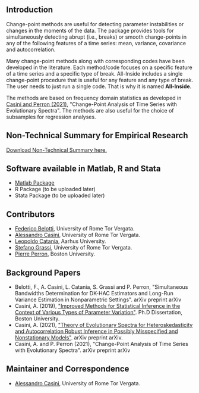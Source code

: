 <head>
     <link rel="shortcut icon" type="image/x-icon" href="favicon.ico">
  </head>

## Introduction

Change-point methods are useful for detecting parameter instabilities or changes in the moments of the data. The package provides tools for simultaneously detecting abrupt (i.e., breaks) or smooth change-points in any of the following features of a time series: mean, variance, covariance and autocorrelation. 

Many change-point methods along with corresponding codes have been developed in the literature. Each method/code focuses on a specific feature of a time series and a specific type of break. All-Inside includes a single change-point procedure that is useful for any feature and any type of break. The user needs to just run a single code. That is why it is named **All-Inside**.

The methods are based on frequency domain statistics as developed in [Casini and Perron (2021)](https://alessandro-casini.com/wp-content/uploads/2021/03/CASINI_PERRON_Change-Point_Spectrum_SLS.pdf), "Change-Point Analysis of Time Series with Evolutionary Spectra". The methods are also useful for the choice of subsamples for regression analyses.

## Non-Technical Summary for Empirical Research
[Download Non-Technical Summary here.](https://github.com/alessandro-casini/All-Inside/blob/main/CASINI_PERRON_All-Inside_Non-Technical.pdf)

## Software available in Matlab, R and Stata

* [Matlab Package](https://github.com/alessandro-casini/Change-Point_All-Inside.github.io/blob/main/All-Inside_Matlab.rar)
* R Package (to be uploaded later)
* Stata Package (to be uploaded later)

## Contributors
* [Federico Belotti](https://economia.uniroma2.it/faculty/333/belotti-federico), University of Rome Tor Vergata.
* [Alessandro Casini](https://alessandro-casini.com), University of Rome Tor Vergata.
* [Leopoldo Catania](https://pure.au.dk/portal/en/persons/id(5d29f2ff-3942-4a3d-a74d-006b55ae3836).html), Aarhus University.
* [Stefano Grassi](https://economia.uniroma2.it/faculty/412/grassi-stefano), University of Rome Tor Vergata.
* [Pierre Perron](http://blogs.bu.edu/perron/), Boston University.

## Background Papers
* Belotti, F., A. Casini, L. Catania, S. Grassi and P. Perron, "Simultaneous Bandwidths Determination for DK-HAC Estimators and Long-Run Variance Estimation in Nonparametric Settings". arXiv preprint arXiv 
* Casini, A. (2019), ["Improved Methods for Statistical Inference in the Context of Various Types of Parameter Variation"](https://open.bu.edu/handle/2144/38750). Ph.D Dissertation, Boston University.
* Casini, A. (2021), ["Theory of Evolutionary Spectra for Heteroskedasticity and Autocorrelation Robust Inference in Possibly Misspecified and Nonstationary Models"](https://alessandro-casini.com/research/). arXiv preprint arXiv.
* Casini, A. and P. Perron (2021), "Change-Point Analysis of Time Series with Evolutionary Spectra". arXiv preprint arXiv 

## Maintainer and Correspondence
* [Alessandro Casini](https://alessandro-casini.com), University of Rome Tor Vergata.
